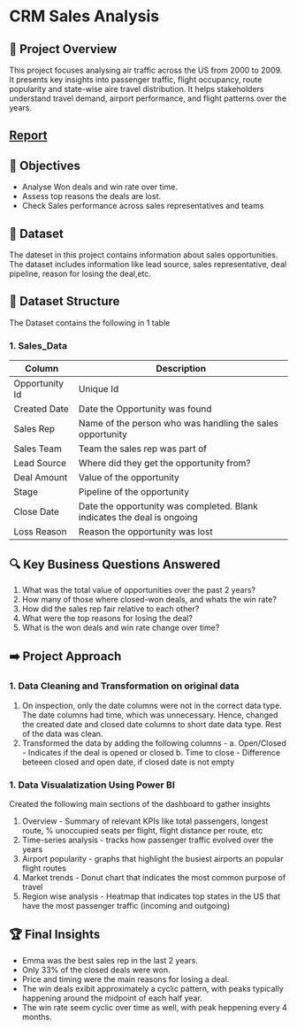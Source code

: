 # CRM Sales Analysis

## 🚀 Project Overview

This project focuses analysing air traffic across the US from 2000 to 2009. It presents key insights into passenger traffic, flight occupancy, route popularity and state-wise aire travel distribution. It helps stakeholders understand travel demand, airport performance, and flight patterns over the years.

## [Report](https://github.com/Trevor20/SQL-PowerBI-Portfolio/tree/main/projects/Project2-AirportAnalysis/report)

## 🎯 Objectives 

- Analyse Won deals and win rate over time.
- Assess top reasons the deals are lost.
- Check Sales performance across sales representatives and teams

## 📖 Dataset

The dateset in this project contains information about sales opportunities. The dataset includes information like lead source, sales representative, deal pipeline, reason for losing the deal,etc.

## 📂 Dataset Structure

The Dataset contains the following in 1 table

### 1. Sales_Data
| Column         | Description                                                             |
|----------------|-------------------------------------------------------------------------|
| Opportunity Id | Unique Id                                                               |
| Created Date   | Date the Opportunity was found                                          |
| Sales Rep      | Name of the person who was handling the sales opportunity               |
| Sales Team     | Team the sales rep was part of                                          |
| Lead Source    | Where did they get the opportunity from?                                |
| Deal Amount    | Value of the opportunity                                                |
| Stage          | Pipeline of the opportunity                                             |
| Close Date     | Date the opportunity was completed. Blank indicates the deal is ongoing |
| Loss Reason    | Reason the opportunity was lost                                         |

## 🔍 Key Business Questions Answered

1. What was the total value of opportunities over the past 2 years?
2. How many of those where closed-won deals, and whats the win rate?
3. How did the sales rep fair relative to each other?
4. What were the top reasons for losing the deal?
5. What is the won deals and win rate change over time?

## ➡️ Project Approach

### 1. Data Cleaning and Transformation on original data
1. On inspection, only the date columns were not in the correct data type. The date columns had time, which was unnecessary. Hence, changed the created date and closed date columns to short date data type. Rest of the data was clean.
2. Transformed the data by adding the following columns -
   a. Open/Closed - Indicates if the deal is opened or closed
   b. Time to close - Difference beteeen closed and open date, if closed date is not empty
   
   

### 1. Data Visualatization Using Power BI
Created the following main sections of the dashboard to gather insights
1. Overview - Summary of relevant KPIs like total passengers, longest route, % unoccupied seats per flight, flight distance per route, etc
2. Time-series analysis - tracks how passenger traffic evolved over the years
3. Airport popularity - graphs that highlight the busiest airports an popular flight routes
4. Market trends - Donut chart that indicates the most common purpose of travel
5. Region wise analysis - Heatmap that indicates top states in the US that have the most passenger traffic (incoming and outgoing)

## 🏆 Final Insights
- Emma was the best sales rep in the last 2 years.
- Only 33% of the closed deals were won.
- Price and timing were the main reasons for losing a deal.
- The win deals exibit approximately a cyclic pattern, with peaks typically happening around the midpoint of each half year.
- The win rate seem cyclic over time as well, with peak heppening every 4 months. 

